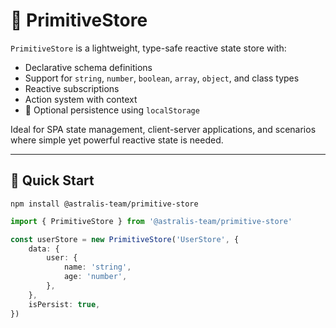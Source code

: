 # 🧠 PrimitiveStore

`PrimitiveStore` is a lightweight, type-safe reactive state store with:

- Declarative schema definitions
- Support for `string`, `number`, `boolean`, `array`, `object`, and class types
- Reactive subscriptions
- Action system with context
- 💾 Optional persistence using `localStorage`

Ideal for SPA state management, client-server applications, and scenarios where simple yet powerful reactive state is needed.

---

## 🚀 Quick Start

```shell
npm install @astralis-team/primitive-store
```

```ts
import { PrimitiveStore } from '@astralis-team/primitive-store'

const userStore = new PrimitiveStore('UserStore', {
	data: {
		user: {
			name: 'string',
			age: 'number',
		},
	},
	isPersist: true,
})
```
